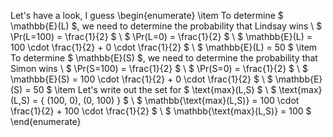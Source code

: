 Let's have a look, I guess
\begin{enumerate}
\item To determine $ \mathbb{E}(L) $, we need to determine the probability that Lindsay wins \\
$ \Pr(L=100) = \frac{1}{2} $ \\
$ \Pr(L=0) = \frac{1}{2} $ \\
$ \mathbb{E}(L) = 100 \cdot \frac{1}{2} + 0 \cdot \frac{1}{2} $ \\
$ \mathbb{E}(L) = 50 $
\item To determine $ \mathbb{E}(S) $, we need to determine the probability that Simon wins \\
$ \Pr(S=100) = \frac{1}{2} $ \\
$ \Pr(S=0) = \frac{1}{2} $ \\
$ \mathbb{E}(S) = 100 \cdot \frac{1}{2} + 0 \cdot \frac{1}{2} $ \\
$ \mathbb{E}(S) = 50 $
\item Let's write out the set for $ \text{max}(L,S) $ \\
$ \text{max}(L,S) = \{ (100, 0), (0, 100) \} $ \\
$ \mathbb{\text{max}(L,S)} = 100 \cdot \frac{1}{2} + 100 \cdot \frac{1}{2} $ \\
$ \mathbb{\text{max}(L,S)} = 100 $
\end{enumerate}
